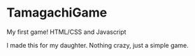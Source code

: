 # TamagachiGame
My first game! 
HTML/CSS and Javascript

I made this for my daughter. Nothing crazy, just a simple game.

